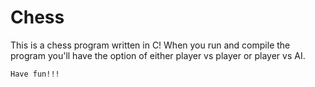 # Chess
This is a chess program written in C! 
When you run and compile the program you'll have the option of either player vs player or player vs AI. 
```bash
Have fun!!!
```
